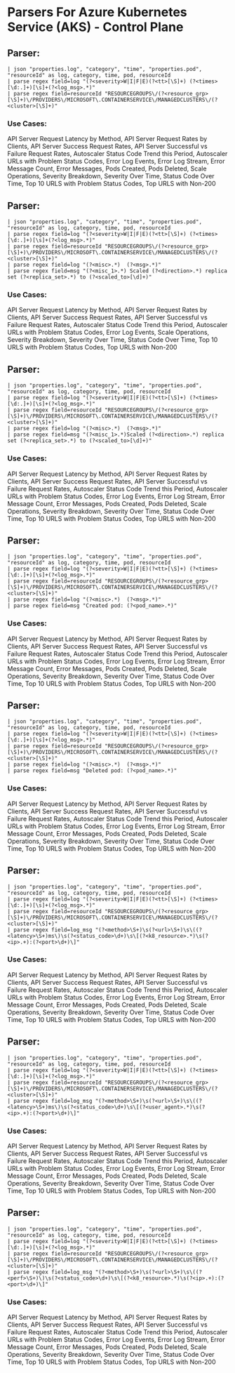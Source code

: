 # Parsers For Azure Kubernetes Service (AKS) - Control Plane

## Parser:
```
| json "properties.log", "category", "time", "properties.pod", "resourceId" as log, category, time, pod, resourceId
| parse regex field=log "(?<severity>W|I|F|E)(?<tt>[\S]+) (?<times>[\d:.]+)[\s]+(?<log_msg>.*)"
| parse regex field=resourceId "RESOURCEGROUPS\/(?<resource_grp>[\S]+)\/PROVIDERS\/MICROSOFT\.CONTAINERSERVICE\/MANAGEDCLUSTERS\/(?<cluster>[\S]+)"
```
### Use Cases:
API Server Request Latency by Method, API Server Request Rates by Clients, API Server Success Request Rates, API Server Successful vs Failure Request Rates, Autoscaler Status Code Trend this Period, Autoscaler URLs with Problem Status Codes, Error Log Events, Error Log Stream, Error Message Count, Error Messages, Pods Created, Pods Deleted, Scale Operations, Severity Breakdown, Severity Over Time, Status Code Over Time, Top 10 URLS with Problem Status Codes, Top URLS with Non-200



## Parser:
```
| json "properties.log", "category", "time", "properties.pod", "resourceId" as log, category, time, pod, resourceId
| parse regex field=log "(?<severity>W|I|F|E)(?<tt>[\S]+) (?<times>[\d:.]+)[\s]+(?<log_msg>.*)"
| parse regex field=resourceId "RESOURCEGROUPS\/(?<resource_grp>[\S]+)\/PROVIDERS\/MICROSOFT\.CONTAINERSERVICE\/MANAGEDCLUSTERS\/(?<cluster>[\S]+)"
| parse regex field=log "(?<misc>.*)  (?<msg>.*)"
| parse regex field=msg "(?<misc_1>.*) Scaled (?<direction>.*) replica set (?<replica_set>.*) to (?<scaled_to>[\d]+)"
```
### Use Cases:
API Server Request Latency by Method, API Server Request Rates by Clients, API Server Success Request Rates, API Server Successful vs Failure Request Rates, Autoscaler Status Code Trend this Period, Autoscaler URLs with Problem Status Codes, Error Log Events, Scale Operations, Severity Breakdown, Severity Over Time, Status Code Over Time, Top 10 URLS with Problem Status Codes, Top URLS with Non-200



## Parser:
```
| json "properties.log", "category", "time", "properties.pod", "resourceId" as log, category, time, pod, resourceId
| parse regex field=log "(?<severity>W|I|F|E)(?<tt>[\S]+) (?<times>[\d:.]+)[\s]+(?<log_msg>.*)"
| parse regex field=resourceId "RESOURCEGROUPS\/(?<resource_grp>[\S]+)\/PROVIDERS\/MICROSOFT\.CONTAINERSERVICE\/MANAGEDCLUSTERS\/(?<cluster>[\S]+)"
| parse regex field=log "(?<misc>.*)  (?<msg>.*)"
| parse regex field=msg "(?<misc_1>.*)Scaled (?<direction>.*) replica set (?<replica_set>.*) to (?<scaled_to>[\d]+)"
```
### Use Cases:
API Server Request Latency by Method, API Server Request Rates by Clients, API Server Success Request Rates, API Server Successful vs Failure Request Rates, Autoscaler Status Code Trend this Period, Autoscaler URLs with Problem Status Codes, Error Log Events, Error Log Stream, Error Message Count, Error Messages, Pods Created, Pods Deleted, Scale Operations, Severity Breakdown, Severity Over Time, Status Code Over Time, Top 10 URLS with Problem Status Codes, Top URLS with Non-200



## Parser:
```
| json "properties.log", "category", "time", "properties.pod", "resourceId" as log, category, time, pod, resourceId
| parse regex field=log "(?<severity>W|I|F|E)(?<tt>[\S]+) (?<times>[\d:.]+)[\s]+(?<log_msg>.*)"
| parse regex field=resourceId "RESOURCEGROUPS\/(?<resource_grp>[\S]+)\/PROVIDERS\/MICROSOFT\.CONTAINERSERVICE\/MANAGEDCLUSTERS\/(?<cluster>[\S]+)"
| parse regex field=log "(?<misc>.*)  (?<msg>.*)"
| parse regex field=msg "Created pod: (?<pod_name>.*)"
```
### Use Cases:
API Server Request Latency by Method, API Server Request Rates by Clients, API Server Success Request Rates, API Server Successful vs Failure Request Rates, Autoscaler Status Code Trend this Period, Autoscaler URLs with Problem Status Codes, Error Log Events, Error Log Stream, Error Message Count, Error Messages, Pods Created, Pods Deleted, Scale Operations, Severity Breakdown, Severity Over Time, Status Code Over Time, Top 10 URLS with Problem Status Codes, Top URLS with Non-200



## Parser:
```
| json "properties.log", "category", "time", "properties.pod", "resourceId" as log, category, time, pod, resourceId
| parse regex field=log "(?<severity>W|I|F|E)(?<tt>[\S]+) (?<times>[\d:.]+)[\s]+(?<log_msg>.*)"
| parse regex field=resourceId "RESOURCEGROUPS\/(?<resource_grp>[\S]+)\/PROVIDERS\/MICROSOFT\.CONTAINERSERVICE\/MANAGEDCLUSTERS\/(?<cluster>[\S]+)"
| parse regex field=log "(?<misc>.*)  (?<msg>.*)"
| parse regex field=msg "Deleted pod: (?<pod_name>.*)"
```
### Use Cases:
API Server Request Latency by Method, API Server Request Rates by Clients, API Server Success Request Rates, API Server Successful vs Failure Request Rates, Autoscaler Status Code Trend this Period, Autoscaler URLs with Problem Status Codes, Error Log Events, Error Log Stream, Error Message Count, Error Messages, Pods Created, Pods Deleted, Scale Operations, Severity Breakdown, Severity Over Time, Status Code Over Time, Top 10 URLS with Problem Status Codes, Top URLS with Non-200



## Parser:
```
| json "properties.log", "category", "time", "properties.pod", "resourceId" as log, category, time, pod, resourceId
| parse regex field=log "(?<severity>W|I|F|E)(?<tt>[\S]+) (?<times>[\d:.]+)[\s]+(?<log_msg>.*)"
| parse regex field=resourceId "RESOURCEGROUPS\/(?<resource_grp>[\S]+)\/PROVIDERS\/MICROSOFT\.CONTAINERSERVICE\/MANAGEDCLUSTERS\/(?<cluster>[\S]+)"
| parse regex field=log_msg "(?<method>\S+)\s(?<url>\S+)\s\((?<latency>\S+)ms\)\s(?<status_code>\d+)\s\[(?<k8_resource>.*)\s(?<ip>.+):(?<port>\d+)\]"
```
### Use Cases:
API Server Request Latency by Method, API Server Request Rates by Clients, API Server Success Request Rates, API Server Successful vs Failure Request Rates, Autoscaler Status Code Trend this Period, Autoscaler URLs with Problem Status Codes, Error Log Events, Error Log Stream, Error Message Count, Error Messages, Pods Created, Pods Deleted, Scale Operations, Severity Breakdown, Severity Over Time, Status Code Over Time, Top 10 URLS with Problem Status Codes, Top URLS with Non-200



## Parser:
```
| json "properties.log", "category", "time", "properties.pod", "resourceId" as log, category, time, pod, resourceId
| parse regex field=log "(?<severity>W|I|F|E)(?<tt>[\S]+) (?<times>[\d:.]+)[\s]+(?<log_msg>.*)"
| parse regex field=resourceId "RESOURCEGROUPS\/(?<resource_grp>[\S]+)\/PROVIDERS\/MICROSOFT\.CONTAINERSERVICE\/MANAGEDCLUSTERS\/(?<cluster>[\S]+)"
| parse regex field=log_msg "(?<method>\S+)\s(?<url>\S+)\s\((?<latency>\S+)ms\)\s(?<status_code>\d+)\s\[(?<user_agent>.*)\s(?<ip>.+):(?<port>\d+)\]"
```
### Use Cases:
API Server Request Latency by Method, API Server Request Rates by Clients, API Server Success Request Rates, API Server Successful vs Failure Request Rates, Autoscaler Status Code Trend this Period, Autoscaler URLs with Problem Status Codes, Error Log Events, Error Log Stream, Error Message Count, Error Messages, Pods Created, Pods Deleted, Scale Operations, Severity Breakdown, Severity Over Time, Status Code Over Time, Top 10 URLS with Problem Status Codes, Top URLS with Non-200



## Parser:
```
| json "properties.log", "category", "time", "properties.pod", "resourceId" as log, category, time, pod, resourceId
| parse regex field=log "(?<severity>W|I|F|E)(?<tt>[\S]+) (?<times>[\d:.]+)[\s]+(?<log_msg>.*)"
| parse regex field=resourceId "RESOURCEGROUPS\/(?<resource_grp>[\S]+)\/PROVIDERS\/MICROSOFT\.CONTAINERSERVICE\/MANAGEDCLUSTERS\/(?<cluster>[\S]+)"
| parse regex field=log_msg "(?<method>\S+)\s(?<url>\S+)\s\((?<perf>\S+)\)\s(?<status_code>\d+)\s\[(?<k8_resource>.*)\s(?<ip>.+):(?<port>\d+)\]"
```
### Use Cases:
API Server Request Latency by Method, API Server Request Rates by Clients, API Server Success Request Rates, API Server Successful vs Failure Request Rates, Autoscaler Status Code Trend this Period, Autoscaler URLs with Problem Status Codes, Error Log Events, Error Log Stream, Error Message Count, Error Messages, Pods Created, Pods Deleted, Scale Operations, Severity Breakdown, Severity Over Time, Status Code Over Time, Top 10 URLS with Problem Status Codes, Top URLS with Non-200



